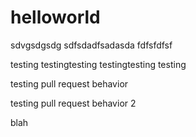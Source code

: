 # helloworld

sdvgsdgsdg
sdfsdadfsadasda
fdfsfdfsf



testing testingtesting testingtesting testing


testing pull request behavior

testing pull request behavior 2

blah
